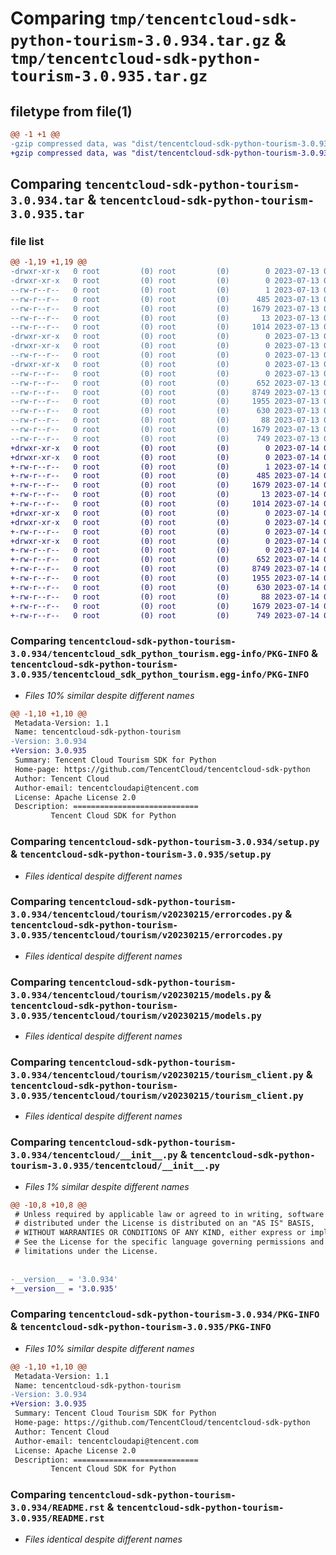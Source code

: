 # Comparing `tmp/tencentcloud-sdk-python-tourism-3.0.934.tar.gz` & `tmp/tencentcloud-sdk-python-tourism-3.0.935.tar.gz`

## filetype from file(1)

```diff
@@ -1 +1 @@
-gzip compressed data, was "dist/tencentcloud-sdk-python-tourism-3.0.934.tar", last modified: Thu Jul 13 00:36:36 2023, max compression
+gzip compressed data, was "dist/tencentcloud-sdk-python-tourism-3.0.935.tar", last modified: Fri Jul 14 00:41:28 2023, max compression
```

## Comparing `tencentcloud-sdk-python-tourism-3.0.934.tar` & `tencentcloud-sdk-python-tourism-3.0.935.tar`

### file list

```diff
@@ -1,19 +1,19 @@
-drwxr-xr-x   0 root         (0) root         (0)        0 2023-07-13 00:36:36.000000 tencentcloud-sdk-python-tourism-3.0.934/
-drwxr-xr-x   0 root         (0) root         (0)        0 2023-07-13 00:36:36.000000 tencentcloud-sdk-python-tourism-3.0.934/tencentcloud_sdk_python_tourism.egg-info/
--rw-r--r--   0 root         (0) root         (0)        1 2023-07-13 00:36:35.000000 tencentcloud-sdk-python-tourism-3.0.934/tencentcloud_sdk_python_tourism.egg-info/dependency_links.txt
--rw-r--r--   0 root         (0) root         (0)      485 2023-07-13 00:36:36.000000 tencentcloud-sdk-python-tourism-3.0.934/tencentcloud_sdk_python_tourism.egg-info/SOURCES.txt
--rw-r--r--   0 root         (0) root         (0)     1679 2023-07-13 00:36:35.000000 tencentcloud-sdk-python-tourism-3.0.934/tencentcloud_sdk_python_tourism.egg-info/PKG-INFO
--rw-r--r--   0 root         (0) root         (0)       13 2023-07-13 00:36:35.000000 tencentcloud-sdk-python-tourism-3.0.934/tencentcloud_sdk_python_tourism.egg-info/top_level.txt
--rw-r--r--   0 root         (0) root         (0)     1014 2023-07-13 00:36:35.000000 tencentcloud-sdk-python-tourism-3.0.934/setup.py
-drwxr-xr-x   0 root         (0) root         (0)        0 2023-07-13 00:36:36.000000 tencentcloud-sdk-python-tourism-3.0.934/tencentcloud/
-drwxr-xr-x   0 root         (0) root         (0)        0 2023-07-13 00:36:36.000000 tencentcloud-sdk-python-tourism-3.0.934/tencentcloud/tourism/
--rw-r--r--   0 root         (0) root         (0)        0 2023-07-13 00:36:35.000000 tencentcloud-sdk-python-tourism-3.0.934/tencentcloud/tourism/__init__.py
-drwxr-xr-x   0 root         (0) root         (0)        0 2023-07-13 00:36:36.000000 tencentcloud-sdk-python-tourism-3.0.934/tencentcloud/tourism/v20230215/
--rw-r--r--   0 root         (0) root         (0)        0 2023-07-13 00:36:35.000000 tencentcloud-sdk-python-tourism-3.0.934/tencentcloud/tourism/v20230215/__init__.py
--rw-r--r--   0 root         (0) root         (0)      652 2023-07-13 00:36:35.000000 tencentcloud-sdk-python-tourism-3.0.934/tencentcloud/tourism/v20230215/errorcodes.py
--rw-r--r--   0 root         (0) root         (0)     8749 2023-07-13 00:36:35.000000 tencentcloud-sdk-python-tourism-3.0.934/tencentcloud/tourism/v20230215/models.py
--rw-r--r--   0 root         (0) root         (0)     1955 2023-07-13 00:36:35.000000 tencentcloud-sdk-python-tourism-3.0.934/tencentcloud/tourism/v20230215/tourism_client.py
--rw-r--r--   0 root         (0) root         (0)      630 2023-07-13 00:36:35.000000 tencentcloud-sdk-python-tourism-3.0.934/tencentcloud/__init__.py
--rw-r--r--   0 root         (0) root         (0)       88 2023-07-13 00:36:36.000000 tencentcloud-sdk-python-tourism-3.0.934/setup.cfg
--rw-r--r--   0 root         (0) root         (0)     1679 2023-07-13 00:36:36.000000 tencentcloud-sdk-python-tourism-3.0.934/PKG-INFO
--rw-r--r--   0 root         (0) root         (0)      749 2023-07-13 00:36:35.000000 tencentcloud-sdk-python-tourism-3.0.934/README.rst
+drwxr-xr-x   0 root         (0) root         (0)        0 2023-07-14 00:41:28.000000 tencentcloud-sdk-python-tourism-3.0.935/
+drwxr-xr-x   0 root         (0) root         (0)        0 2023-07-14 00:41:28.000000 tencentcloud-sdk-python-tourism-3.0.935/tencentcloud_sdk_python_tourism.egg-info/
+-rw-r--r--   0 root         (0) root         (0)        1 2023-07-14 00:41:28.000000 tencentcloud-sdk-python-tourism-3.0.935/tencentcloud_sdk_python_tourism.egg-info/dependency_links.txt
+-rw-r--r--   0 root         (0) root         (0)      485 2023-07-14 00:41:28.000000 tencentcloud-sdk-python-tourism-3.0.935/tencentcloud_sdk_python_tourism.egg-info/SOURCES.txt
+-rw-r--r--   0 root         (0) root         (0)     1679 2023-07-14 00:41:28.000000 tencentcloud-sdk-python-tourism-3.0.935/tencentcloud_sdk_python_tourism.egg-info/PKG-INFO
+-rw-r--r--   0 root         (0) root         (0)       13 2023-07-14 00:41:28.000000 tencentcloud-sdk-python-tourism-3.0.935/tencentcloud_sdk_python_tourism.egg-info/top_level.txt
+-rw-r--r--   0 root         (0) root         (0)     1014 2023-07-14 00:41:28.000000 tencentcloud-sdk-python-tourism-3.0.935/setup.py
+drwxr-xr-x   0 root         (0) root         (0)        0 2023-07-14 00:41:28.000000 tencentcloud-sdk-python-tourism-3.0.935/tencentcloud/
+drwxr-xr-x   0 root         (0) root         (0)        0 2023-07-14 00:41:28.000000 tencentcloud-sdk-python-tourism-3.0.935/tencentcloud/tourism/
+-rw-r--r--   0 root         (0) root         (0)        0 2023-07-14 00:41:28.000000 tencentcloud-sdk-python-tourism-3.0.935/tencentcloud/tourism/__init__.py
+drwxr-xr-x   0 root         (0) root         (0)        0 2023-07-14 00:41:28.000000 tencentcloud-sdk-python-tourism-3.0.935/tencentcloud/tourism/v20230215/
+-rw-r--r--   0 root         (0) root         (0)        0 2023-07-14 00:41:28.000000 tencentcloud-sdk-python-tourism-3.0.935/tencentcloud/tourism/v20230215/__init__.py
+-rw-r--r--   0 root         (0) root         (0)      652 2023-07-14 00:41:28.000000 tencentcloud-sdk-python-tourism-3.0.935/tencentcloud/tourism/v20230215/errorcodes.py
+-rw-r--r--   0 root         (0) root         (0)     8749 2023-07-14 00:41:28.000000 tencentcloud-sdk-python-tourism-3.0.935/tencentcloud/tourism/v20230215/models.py
+-rw-r--r--   0 root         (0) root         (0)     1955 2023-07-14 00:41:28.000000 tencentcloud-sdk-python-tourism-3.0.935/tencentcloud/tourism/v20230215/tourism_client.py
+-rw-r--r--   0 root         (0) root         (0)      630 2023-07-14 00:41:28.000000 tencentcloud-sdk-python-tourism-3.0.935/tencentcloud/__init__.py
+-rw-r--r--   0 root         (0) root         (0)       88 2023-07-14 00:41:28.000000 tencentcloud-sdk-python-tourism-3.0.935/setup.cfg
+-rw-r--r--   0 root         (0) root         (0)     1679 2023-07-14 00:41:28.000000 tencentcloud-sdk-python-tourism-3.0.935/PKG-INFO
+-rw-r--r--   0 root         (0) root         (0)      749 2023-07-14 00:41:28.000000 tencentcloud-sdk-python-tourism-3.0.935/README.rst
```

### Comparing `tencentcloud-sdk-python-tourism-3.0.934/tencentcloud_sdk_python_tourism.egg-info/PKG-INFO` & `tencentcloud-sdk-python-tourism-3.0.935/tencentcloud_sdk_python_tourism.egg-info/PKG-INFO`

 * *Files 10% similar despite different names*

```diff
@@ -1,10 +1,10 @@
 Metadata-Version: 1.1
 Name: tencentcloud-sdk-python-tourism
-Version: 3.0.934
+Version: 3.0.935
 Summary: Tencent Cloud Tourism SDK for Python
 Home-page: https://github.com/TencentCloud/tencentcloud-sdk-python
 Author: Tencent Cloud
 Author-email: tencentcloudapi@tencent.com
 License: Apache License 2.0
 Description: ============================
         Tencent Cloud SDK for Python
```

### Comparing `tencentcloud-sdk-python-tourism-3.0.934/setup.py` & `tencentcloud-sdk-python-tourism-3.0.935/setup.py`

 * *Files identical despite different names*

### Comparing `tencentcloud-sdk-python-tourism-3.0.934/tencentcloud/tourism/v20230215/errorcodes.py` & `tencentcloud-sdk-python-tourism-3.0.935/tencentcloud/tourism/v20230215/errorcodes.py`

 * *Files identical despite different names*

### Comparing `tencentcloud-sdk-python-tourism-3.0.934/tencentcloud/tourism/v20230215/models.py` & `tencentcloud-sdk-python-tourism-3.0.935/tencentcloud/tourism/v20230215/models.py`

 * *Files identical despite different names*

### Comparing `tencentcloud-sdk-python-tourism-3.0.934/tencentcloud/tourism/v20230215/tourism_client.py` & `tencentcloud-sdk-python-tourism-3.0.935/tencentcloud/tourism/v20230215/tourism_client.py`

 * *Files identical despite different names*

### Comparing `tencentcloud-sdk-python-tourism-3.0.934/tencentcloud/__init__.py` & `tencentcloud-sdk-python-tourism-3.0.935/tencentcloud/__init__.py`

 * *Files 1% similar despite different names*

```diff
@@ -10,8 +10,8 @@
 # Unless required by applicable law or agreed to in writing, software
 # distributed under the License is distributed on an "AS IS" BASIS,
 # WITHOUT WARRANTIES OR CONDITIONS OF ANY KIND, either express or implied.
 # See the License for the specific language governing permissions and
 # limitations under the License.
 
 
-__version__ = '3.0.934'
+__version__ = '3.0.935'
```

### Comparing `tencentcloud-sdk-python-tourism-3.0.934/PKG-INFO` & `tencentcloud-sdk-python-tourism-3.0.935/PKG-INFO`

 * *Files 10% similar despite different names*

```diff
@@ -1,10 +1,10 @@
 Metadata-Version: 1.1
 Name: tencentcloud-sdk-python-tourism
-Version: 3.0.934
+Version: 3.0.935
 Summary: Tencent Cloud Tourism SDK for Python
 Home-page: https://github.com/TencentCloud/tencentcloud-sdk-python
 Author: Tencent Cloud
 Author-email: tencentcloudapi@tencent.com
 License: Apache License 2.0
 Description: ============================
         Tencent Cloud SDK for Python
```

### Comparing `tencentcloud-sdk-python-tourism-3.0.934/README.rst` & `tencentcloud-sdk-python-tourism-3.0.935/README.rst`

 * *Files identical despite different names*

